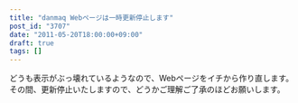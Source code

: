 ```yaml
---
title: "danmaq Webページは一時更新停止します"
post_id: "3707"
date: "2011-05-20T18:00:00+09:00"
draft: true
tags: []
---
```



どうも表示がぶっ壊れているようなので、Webページをイチから作り直します。その間、更新停止いたしますので、どうかご理解ご了承のほどお願いします。
